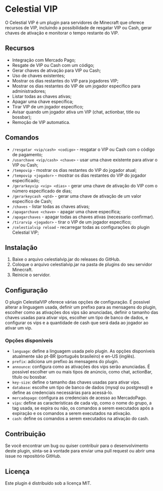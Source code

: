 # Celestial VIP

O Celestial VIP é um plugin para servidores de Minecraft que oferece recursos de VIP, incluindo a possibilidade de
resgatar VIP ou Cash, gerar chaves de ativação e monitorar o tempo restante do VIP.

## Recursos

- Integração com Mercado Pago;
- Resgate de VIP ou Cash com um código;
- Gerar chaves de ativação para VIP ou Cash;
- Uso de chaves existentes;
- Mostrar os dias restantes do VIP para jogadores VIP;
- Mostrar os dias restantes do VIP de um jogador específico para administradores;
- Listar todas as chaves ativas;
- Apagar uma chave específica;
- Tirar VIP de um jogador específico;
- Avisar quando um jogador ativa um VIP (chat, actionbar, title ou bossbar);
- Remoção de VIP automatica.

## Comandos

- `/resgatar <vip/cash> <codigo>` - resgatar o VIP ou Cash com o código de pagamento;
- `/usarchave <vip/cash> <chave>` - usar uma chave existente para ativar o VIP ou Cash;
- `/tempovip` - mostrar os dias restantes do VIP do jogador atual;
- `/tempovip <jogador>` - mostrar os dias restantes do VIP do jogador especificado;
- `/gerarkeyvip <vip> <dias>` - gerar uma chave de ativação do VIP com o número especificado de dias;
- `/gerarkeycash <qtd>` - gerar uma chave de ativação de um valor específico de Cash;
- `/chaves` - listar todas as chaves ativas;
- `/apagarchave <chave>` - apagar uma chave específica;
- `/apagarchaves` - apagar todas as chaves ativas (necessario confirmar).
- `/tirarvip <jogador>` - tirar o VIP de um jogador específico;
- `/celestialvip reload` - recarregar todas as configurações do plugin Celestial VIP;

## Instalação

1. Baixe o arquivo celestialvip.jar do releases do GitHub.
2. Coloque o arquivo celestialvip.jar na pasta de plugins do seu servidor Minecraft.
3. Reinicie o servidor.

## Configuração

O plugin CelestialVIP oferece várias opções de configuração. É possível alterar a linguagem usada, definir um prefixo
para as mensagens do plugin, escolher como as ativações dos vips são anunciadas, definir o tamanho das chaves usadas
para ativar vips, escolher um tipo de banco de dados, e configurar os vips e a quantidade de cash que será dada ao
jogador ao ativar um vip.

### Opções disponíveis

- `language`: define a linguagem usada pelo plugin. As opções disponíveis atualmente são pt-BR (português brasileiro) e
  en-US (inglês).
- `prefix`: adiciona um prefixo às mensagens do plugin.
- `announce`: configura como as ativações dos vips serão anunciadas. É possível escolher um ou mais tipos de anúncio,
  como chat, actionBar, título ou bossbar.
- `key-size`: define o tamanho das chaves usadas para ativar vips.
- `database`: escolhe um tipo de banco de dados (mysql ou postgresql) e define as credenciais necessárias para
  acessá-lo.
- `mercadopago`: configura as credenciais de acesso ao MercadoPago.
- `vips`: define as características de cada vip, como o nome do grupo, a tag usada, se expira ou não, os comandos a
  serem executados após a expiração e os comandos a serem executados na ativação.
- `cash`: define os comandos a serem executados na ativação do cash.

## Contribuição

Se você encontrar um bug ou quiser contribuir para o desenvolvimento deste plugin, sinta-se à vontade para enviar uma
pull request ou abrir uma issue no repositório GitHub.

## Licença

Este plugin é distribuído sob a licença MIT.
